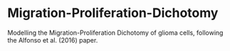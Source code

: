 # Migration-Proliferation-Dichotomy
Modelling the Migration-Proliferation Dichotomy of glioma cells, following the Alfonso et al. (2016) paper. 
